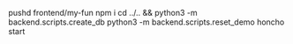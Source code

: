 pushd frontend/my-fun
npm i
cd ../.. && python3 -m backend.scripts.create_db
python3 -m backend.scripts.reset_demo
honcho start